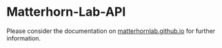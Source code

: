 # Matterhorn-Lab-API
Please consider the documentation on [matterhornlab.github.io](https://matterhornlab.github.io) for further information.
